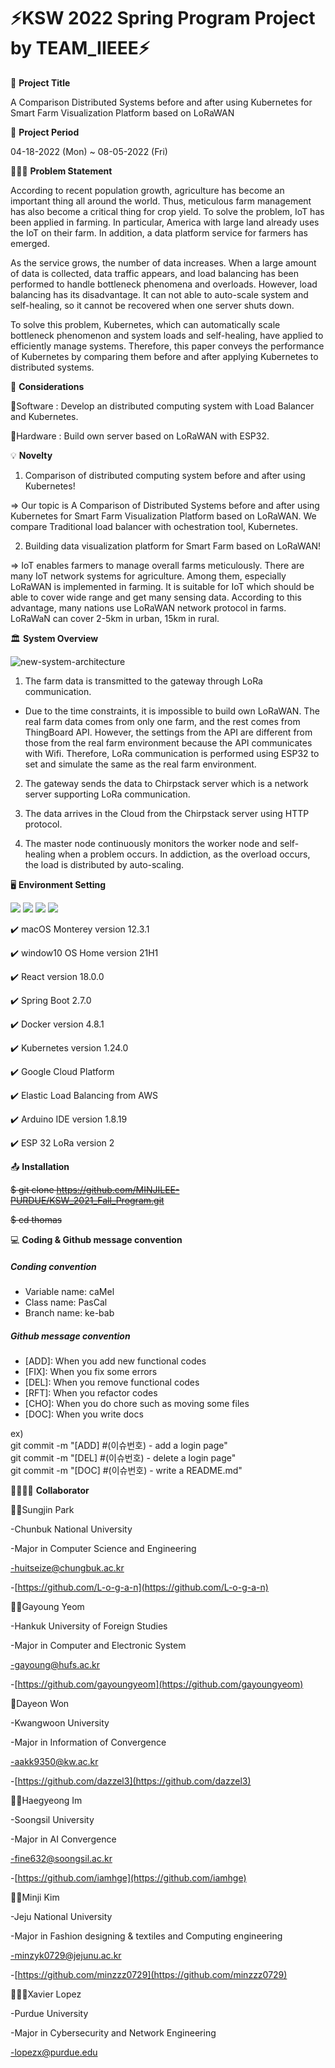 # ⚡KSW 2022 Spring Program Project by TEAM_IIEEE⚡


📑 **Project Title**

A Comparison Distributed Systems before and after using Kubernetes for Smart Farm Visualization Platform based on LoRaWAN

📅 **Project Period**

04-18-2022 (Mon) ~ 08-05-2022 (Fri)

🧖🏻‍♀️ **Problem Statement**

  According to recent population growth, agriculture has become an important thing all around the world. Thus, meticulous farm management has also become a critical thing for crop yield. To solve the problem, IoT has been applied in farming.
  In particular, America with large land already uses the IoT on their farm. In addition, a data platform service for farmers has emerged. 

  As the service grows, the number of data increases. When a large amount of data is collected, data traffic appears, and load balancing has been performed to handle bottleneck phenomena and overloads. However, load balancing has its disadvantage.  It can not able to auto-scale system and self-healing, so it cannot be recovered when one server shuts down.
  
  To solve this problem, Kubernetes, which can automatically scale bottleneck phenomenon and system loads and self-healing, have applied to efficiently manage systems. Therefore, this paper conveys the performance of Kubernetes by comparing them before and after applying Kubernetes to distributed systems.

📖 **Considerations**

🥕Software : Develop an distributed computing system with Load Balancer and Kubernetes. 

🥕Hardware : Build own server based on LoRaWAN with ESP32. 

💡 **Novelty**

1. Comparison of distributed computing system before and after using Kubernetes!

=> Our topic is A Comparison of Distributed Systems before and after using Kubernetes for Smart Farm Visualization Platform based on LoRaWAN. We compare Traditional load balancer with ochestration tool, Kubernetes.


2. Building data visualization platform for Smart Farm based on LoRaWAN! 

=> IoT enables farmers to manage overall farms meticulously. There are many IoT network systems for agriculture. Among them, especially LoRaWAN is implemented in farming. It is suitable for IoT which should be able to cover wide range and get many sensing data. According to this advantage, many nations use LoRaWAN network protocol in farms. LoRaWaN can cover 2-5km in urban, 15km in rural.

🏛 **System Overview**

![new-system-architecture](https://user-images.githubusercontent.com/77658361/170851189-5a318b33-27a4-4b6d-9b25-6699d9230cad.png)

1. The farm data is transmitted to the gateway through LoRa communication.

- Due to the time constraints, it is impossible to build own LoRaWAN. The real farm data comes from only one farm, and the rest comes from ThingBoard API. However, the settings from the API are different from those from the real farm environment because the API communicates with Wifi. Therefore, LoRa communication is performed using ESP32 to set and simulate the same as the real farm environment.

2. The gateway sends the data to Chirpstack server which is a network server supporting LoRa communication.

3. The data arrives in the Cloud from the Chirpstack server using HTTP protocol.

4. The master node continuously monitors the worker node and self-healing when a problem occurs. In addiction, as the overload occurs, the load is distributed by auto-scaling.

🖥️ **Environment Setting**
<p align="left">
  <img src="https://img.shields.io/badge/Kubernetes-black?logo=kubernetes"/>
  <img src="https://img.shields.io/badge/Docker-black?logo=docker"/>
  <img src="https://img.shields.io/badge/Spring-black?logo=spring"/>
  <img src="https://img.shields.io/badge/React-black?logo=react"/>
</p>

✔️ macOS Monterey version 12.3.1

✔️ window10 OS Home version 21H1

✔️ React version 18.0.0

✔️ Spring Boot 2.7.0

✔️ Docker version 4.8.1

✔️ Kubernetes version 1.24.0

✔️ Google Cloud Platform

✔️ Elastic Load Balancing from AWS

✔️ Arduino IDE version 1.8.19

✔️ ESP 32 LoRa version 2

📤 **Installation**

~~$ git clone https://github.com/MINJILEE-PURDUE/KSW_2021_Fall_Program.git~~

~~$ cd thomas~~


💻 **Coding & Github message convention**  
##### Conding convention
- Variable name: caMel
- Class name: PasCal
- Branch name: ke-bab

##### Github message convention
- [ADD]: When you add new functional codes 
- [FIX]: When you fix some errors
- [DEL]: When you remove functional codes
- [RFT]: When you refactor codes
- [CHO]: When you do chore such as moving some files 
- [DOC]: When you write docs  

ex)  
git commit -m "[ADD] #(이슈번호) - add a login page"  
git commit -m "[DEL] #(이슈번호) - delete a login page"  
git commit -m "[DOC] #(이슈번호) - write a README.md"  


👨‍👩‍👧‍👧 **Collaborator**

🧑‍💻Sungjin Park

-Chunbuk National University

-Major in Computer Science and Engineering

-huitseize@chungbuk.ac.kr

-[https://github.com/L-o-g-a-n](https://github.com/L-o-g-a-n)

🎅🏻Gayoung Yeom

-Hankuk University of Foreign Studies

-Major in Computer and Electronic System

-gayoung@hufs.ac.kr

-[https://github.com/gayoungyeom](https://github.com/gayoungyeom)

👰Dayeon Won

-Kwangwoon University

-Major in Information of Convergence

-aakk9350@kw.ac.kr

-[https://github.com/dazzel3](https://github.com/dazzel3)

👩‍🚀Haegyeong Im

-Soongsil University

-Major in AI Convergence

-fine632@soongsil.ac.kr

-[https://github.com/iamhge](https://github.com/iamhge)

👩‍💻Minji Kim

-Jeju National University

-Major in Fashion designing & textiles and Computing engineering

-minzyk0729@jejunu.ac.kr

-[https://github.com/minzzz0729](https://github.com/minzzz0729)

👨🏻‍💼Xavier Lopez

-Purdue University

-Major in Cybersecurity and Network Engineering

-lopezx@purdue.edu


